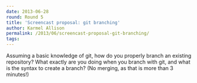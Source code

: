 ```yaml
---
date: 2013-06-28
round: Round 5
title: 'Screencast proposal: git branching'
author: Karmel Allison
permalink: /2013/06/screencast-proposal-git-branching/
tags:
---
```

Assuming a basic knowledge of git, how do you properly branch an existing repository? What exactly are you doing when you branch with git, and what is the syntax to create a branch? (No merging, as that is more than 3 minutes!)
